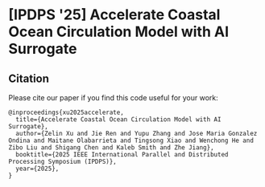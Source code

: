 # [IPDPS '25] Accelerate Coastal Ocean Circulation Model with AI Surrogate


## Citation
Please cite our paper if you find this code useful for your work:
```
@inproceedings{xu2025accelerate,
  title={Accelerate Coastal Ocean Circulation Model with AI Surrogate}, 
  author={Zelin Xu and Jie Ren and Yupu Zhang and Jose Maria Gonzalez Ondina and Maitane Olabarrieta and Tingsong Xiao and Wenchong He and Zibo Liu and Shigang Chen and Kaleb Smith and Zhe Jiang},
  booktitle={2025 IEEE International Parallel and Distributed Processing Symposium (IPDPS)},
  year={2025},
}
```